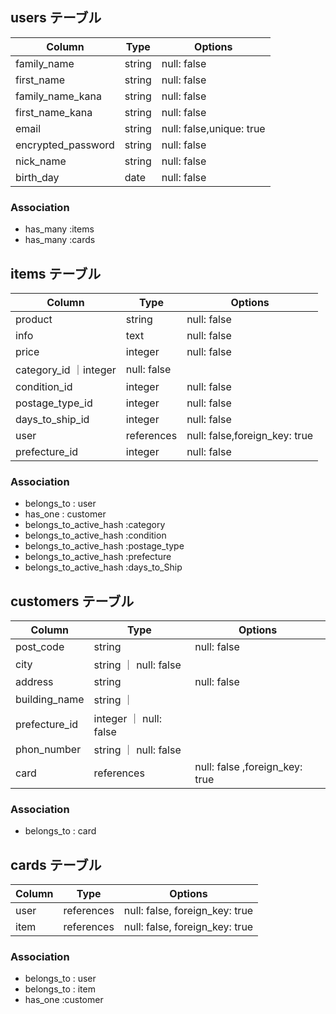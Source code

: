 ## users テーブル

| Column             | Type    | Options                 |
| ------------------ | ------  | ------------------------|
| family_name        | string  | null: false             |
| first_name         | string  | null: false             |
| family_name_kana   | string  | null: false             |
| first_name_kana    | string  | null: false             |
| email              | string  | null: false,unique: true|
| encrypted_password | string  | null: false             |
| nick_name          | string  | null: false             |
| birth_day          | date    | null: false             |

### Association
- has_many :items
- has_many :cards



## items テーブル

| Column              | Type    | Options     |
| --------------------| ------  | ----------- |
| product             | string  | null: false |
| info                | text    | null: false |
| price               | integer | null: false |
| category_id         ｜integer | null: false |
| condition_id        | integer | null: false |
| postage_type_id     | integer | null: false |
|days_to_ship_id      | integer | null: false |
| user                |references|null: false,foreign_key: true | 
| prefecture_id       | integer  | null: false |

### Association
- belongs_to : user 
- has_one : customer
- belongs_to_active_hash :category
- belongs_to_active_hash :condition
- belongs_to_active_hash :postage_type
- belongs_to_active_hash :prefecture
- belongs_to_active_hash :days_to_Ship  



## customers テーブル

| Column         | Type       | Options                        |
| ---------------| ---------- | ------------------------------ |
| post_code      | string     | null: false                    |
| city           | string     ｜ null: false                    |
| address     　 | string      | null: false                    |    
| building_name  | string     ｜                                |
| prefecture_id  | integer    ｜ null: false                    |
| phon_number    | string     ｜ null: false                    |
| card           | references  | null: false ,foreign_key: true |                   |

### Association
- belongs_to : card




## cards テーブル

| Column      | Type       | Options                        |
| -------     | ---------- | ------------------------------ |
| user        | references | null: false, foreign_key: true |                              |
| item       | references  | null: false, foreign_key: true |

### Association
- belongs_to : user
- belongs_to : item
- has_one  :customer
